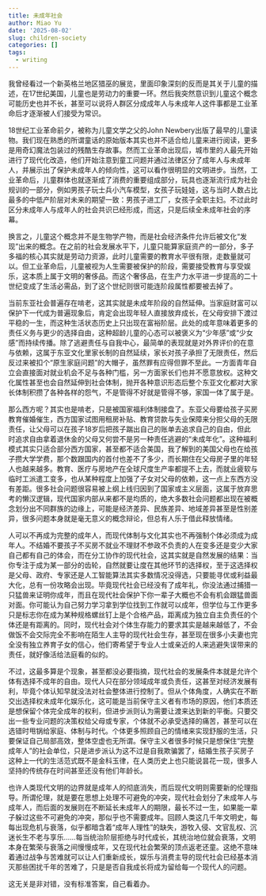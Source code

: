 ```yaml
---
title: 未成年社会
author: Miao Yu
date: '2025-08-02'
slug: children-society
categories: []
tags:
  - writing
---
```

我曾经看过一个新英格兰地区猎巫的展览，里面印象深刻的反而是其关于儿童的描述，在17世纪美国，儿童也是劳动力的重要一环。然后我突然意识到儿童这个概念可能历史也并不长，甚至可以说将人群区分成成年人与未成年人这件事都是工业革命后才逐渐被人们接受为常识。

18世纪工业革命前夕，被称为儿童文学之父的John Newbery出版了最早的儿童读物。我们现在熟悉的所谓童话的原始版本其实也并不适合给儿童来进行阅读，更多是用奇幻魔法包装过的残酷生存故事。然而工业革命出现后，城市里的人最先开始进行了现代化改造，他们开始注意到童工问题并通过法律区分了成年人与未成年人，并展示出了保护未成年人的倾向性，这可以看作很明显的文明进步。当然，工业革命后，儿童群体也就逐渐成了消费的重要组成部分，玩具也逐渐流行成为社会规训的一部分，例如男孩子玩士兵小汽车模型，女孩子玩娃娃，这与当时人数占比最多的中低产阶层对未来的期望一致：男孩子进工厂，女孩子全职主妇。不过此时区分未成年人与成年人的社会共识已经形成，而这，只是后续全未成年社会的序幕。

换言之，儿童这个概念并不是生物学产物，而是社会经济条件允许后被文化“发现”出来的概念。在之前的社会发展水平下，儿童只能算家庭资产的一部分，多子多福的核心其实就是劳动力资源，此时儿童需要的教育水平很有限，走数量就可以。但工业革命后，儿童被视为人生需要被保护的阶段，需要接受教育与享受娱乐，这本质上属于文明的奢侈品。而这个奢侈品，在生产力水平进一步提高的二十世纪变成了生活必需品，到了这个世纪则很可能连阶段属性都要被去掉了。

当前东亚社会普遍存在啃老，这其实就是未成年阶段的自然延伸。当家庭财富可以保护下一代成为普遍现象后，肯定会出现年轻人直接放弃成长，在父母安排下渡过平稳的一生，而这种生活状态历史上只出现在富裕阶层。此处的成年意味着更多的责任义务与更少的选择自由，这种超龄儿童的心态可以被褒义为“少年感”或“少女感”而持续传播。除了逃避责任与自我中心，最简单的表现就是对外界评价的在意与依赖，这属于东亚文化里家长制的自然延续，家长对孩子承担了无限责任，然后反过来被扣个“原生家庭问题”的大帽子，虽然罪有应得但罪不至此。一方面青年自立会直接面对就业机会不足与各种门槛，另一方面家长们也并不愿意放权。这种文化属性甚至也会自然延伸到社会体制，抛开各种意识形态后整个东亚文化都对大家长体制积攒了各种各样的怨气，不是管得不好就是管得不够，家国一体了属于是。

那么西方呢？其实也是啃老，只是被国家福利体制接盘了。东亚父母要给孩子买房教育催婚催生，西方国家试图用租房补贴、教育贷款与失业保障来分担父母的无限责任，让父母可以在孩子18岁后把孩子踹出自己的账单去追求自己的自由，但此时追求自由拿着退休金的父母又何尝不是另一种责任逃避的“未成年化”。这种福利模式其实只适合部分西方国家，甚至都不适合美国，我了解到的美国父母也在给孩子攒大学学费，那个数跟国内的首付也差不了多少，而长期住在父母房子里的年轻人也越来越多。教育、医疗与房地产在全球尺度生产率都提不上去，而就业疲软与临时工派遣工变多，也从某种程度上加强了子女对父母的依赖，这一点上东西方没有差距。很多社会问题很容易被上纲上线归因到了国家或主义层面，这属于放弃思考的懒汉逻辑，现代国家内部从来都不是均质的，绝大多数社会问题都出现在被概念划分出不同群族的边缘上，可能是经济差异、民族差异、地域差异甚至是性别差异，很多问题本身就是毫无意义的概念辩论，但总有人乐于借此释放情绪。

人可以不再成为完整的成年人，而现代体制与文化其实也不再强制个体必须成为成年人。不结婚不要孩子不买房不就业不理财不参政不负责的人在变多还是变少大家自己都有自己的体会，而在分工协作的现代社会，这其实就是自然发展的结果：当你专注于成为某一部分的齿轮，自然就要让度在其他环节的选择权，至于这选择权是父母、政府、专家还是人工智能算法其实多数情况没得选，只要能寻优或利益最大化，总有一份攻略会出现。毕竟现代社会已经没有了成年礼，你没法通过捕猎一只猛兽来证明你成年，而且在现代社会保护下你一辈子大概也不会有机会跟猛兽面对面。你可能认为自己努力学习拿到学位找到工作就可以成年，但学位与工作更多只是标志你在成为某种规格螺丝钉上是个合格产品，距离成为独立自主负责任的个体还是有距离的。同时，现代社会对个体生存能力的要求其实是越来越低了，不会做饭不会交际完全不影响在陌生人主导的现代社会生存，甚至现在很多小夫妻也完全没有独立养育子女的信心，他们寄希望于专业人士或亲近的人来逃避失误带来的责任，就好像活给法庭看的似的。

不过，这最多算是个现象，甚至都没必要指摘，现代社会的发展条件本就是允许个体有选择不成年的自由。现代人只在部分领域成年或负责任，这甚至对经济发展有利，毕竟个体认知早就没法对社会整体进行控制了。但从个体角度，人确实在不断交出选择权未成年化娱乐化，这可能是当前保守主义者有市场的原因，他们本质还是想保留个体完全成年的权利，但进步派则认为需要让渡来达到新的平衡。只要交出一些专业问题的决策权给父母或专家，个体就不必承受选择的痛苦，甚至可以在选错时甩锅给家庭、体制与时代。个体更多照顾自己的情绪来实现舒服的生活，只要保证自己局部高效，整体空虚也无所谓。保守主义者很多时候只是想保住“完整成年人”的社会单位，只是进步派认为这不过是自我欺骗罢了，结婚生孩子买房子这种上一代的生活范式既不是金科玉律，在人类历史上也只能说昙花一现，很多人坚持的传统存在时间甚至还没有他们年龄长。

也许人类现代文明的边界就是成年人的彻底消失，而后现代文明则需要新的伦理指导。所谓伦理，就是要在思想上处理不可避免的冲突，现代社会划分了未成年人与成年人，而后面的发展则在不断延长未成年人的期限，最长不过一生，如果能一辈子躲过这些不可避免的冲突，那似乎也不需要成年。回顾人类这几千年文明史，每每出现危机与衰落，似乎都暗含着“成年人理性”的缺失，游牧入侵、文官乱权、沉迷长生不老与享乐……每当统治阶层拒绝与时代成长，其统治地位就会衰落，文明本身在繁荣与衰落之间慢慢成年，又在现代社会繁荣的顶点返老还童。这绝不意味着通过战争与苦难就可以让人们重新成长，娱乐与消费主导的现代社会已经基本消灭那些困扰千年的苦难了，只是是否自我成长将成为留给每一个现代人的问题。

这无关是非对错，没有标准答案，自己看着办。
